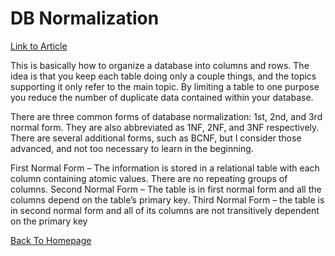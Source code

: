 # DB Normalization

[Link to Article](https://www.essentialsql.com/get-ready-to-learn-sql-database-normalization-explained-in-simple-english/)

This is basically how to organize a database into columns and rows. The idea is that you keep each table doing only a couple things, and the topics supporting it only refer to the main topic. By limiting a table to one purpose you reduce the number of duplicate data contained within your database. 


There are three common forms of database normalization: 1st, 2nd, and 3rd normal form. They are also abbreviated as 1NF, 2NF, and 3NF respectively. 
There are several additional forms, such as BCNF, but I consider those advanced, and not too necessary to learn in the beginning.


First Normal Form – The information is stored in a relational table with each column containing atomic values. There are no repeating groups of columns.
Second Normal Form – The table is in first normal form and all the columns depend on the table’s primary key.
Third Normal Form – the table is in second normal form and all of its columns are not transitively dependent on the primary key


[Back To Homepage](https://leethomas13.github.io/201-reading-notes/)